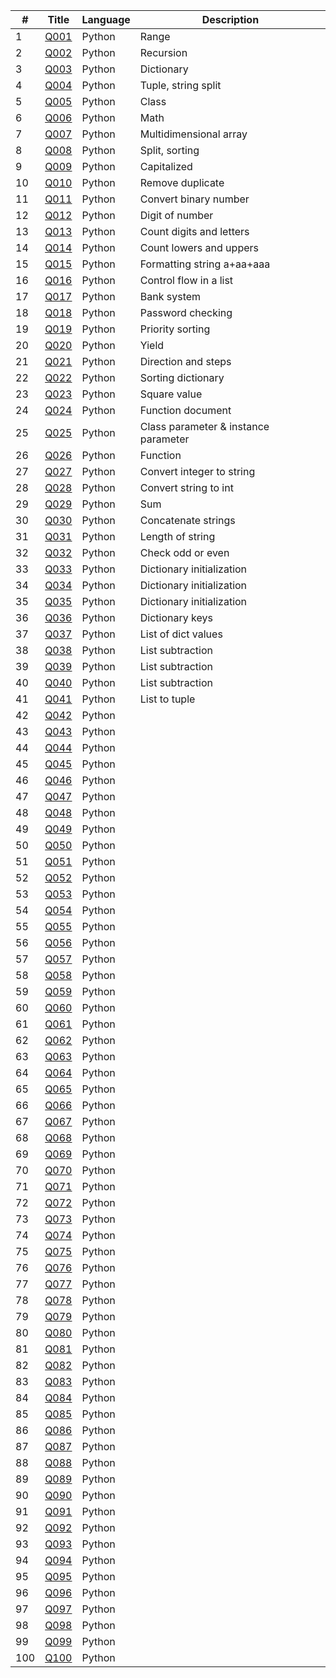 |#|Title|Language|Description|
|--|--|--|--|
|1|[Q001](./Q001.py)|Python|Range|
|2|[Q002](./Q002.py)|Python|Recursion|
|3|[Q003](./Q003.py)|Python|Dictionary|
|4|[Q004](./Q004.py)|Python|Tuple, string split|
|5|[Q005](./Q005.py)|Python|Class|
|6|[Q006](./Q006.py)|Python|Math|
|7|[Q007](./Q007.py)|Python|Multidimensional array|
|8|[Q008](./Q008.py)|Python|Split, sorting|
|9|[Q009](./Q009.py)|Python|Capitalized|
|10|[Q010](./Q010.py)|Python|Remove duplicate|
|11|[Q011](./Q011.py)|Python|Convert binary number|
|12|[Q012](./Q012.py)|Python|Digit of number|
|13|[Q013](./Q013.py)|Python|Count digits and letters|
|14|[Q014](./Q014.py)|Python|Count lowers and uppers|
|15|[Q015](./Q015.py)|Python|Formatting string a+aa+aaa|
|16|[Q016](./Q016.py)|Python|Control flow in a list|
|17|[Q017](./Q017.py)|Python|Bank system|
|18|[Q018](./Q018.py)|Python|Password checking|
|19|[Q019](./Q019.py)|Python|Priority sorting|
|20|[Q020](./Q020.py)|Python|Yield|
|21|[Q021](./Q021.py)|Python|Direction and steps|
|22|[Q022](./Q022.py)|Python|Sorting dictionary|
|23|[Q023](./Q023.py)|Python|Square value|
|24|[Q024](./Q024.py)|Python|Function document|
|25|[Q025](./Q025.py)|Python|Class parameter & instance parameter|
|26|[Q026](./Q026.py)|Python|Function|
|27|[Q027](./Q027.py)|Python|Convert integer to string|
|28|[Q028](./Q028.py)|Python|Convert string to int|
|29|[Q029](./Q029.py)|Python|Sum|
|30|[Q030](./Q030.py)|Python|Concatenate strings|
|31|[Q031](./Q031.py)|Python|Length of string|
|32|[Q032](./Q032.py)|Python|Check odd or even|
|33|[Q033](./Q033.py)|Python|Dictionary initialization|
|34|[Q034](./Q034.py)|Python|Dictionary initialization|
|35|[Q035](./Q035.py)|Python|Dictionary initialization|
|36|[Q036](./Q036.py)|Python|Dictionary keys|
|37|[Q037](./Q037.py)|Python|List of dict values|
|38|[Q038](./Q038.py)|Python|List subtraction|
|39|[Q039](./Q039.py)|Python|List subtraction|
|40|[Q040](./Q040.py)|Python|List subtraction|
|41|[Q041](./Q041.py)|Python|List to tuple|
|42|[Q042](./Q042.py)|Python||
|43|[Q043](./Q043.py)|Python||
|44|[Q044](./Q044.py)|Python||
|45|[Q045](./Q045.py)|Python||
|46|[Q046](./Q046.py)|Python||
|47|[Q047](./Q047.py)|Python||
|48|[Q048](./Q048.py)|Python||
|49|[Q049](./Q049.py)|Python||
|50|[Q050](./Q050.py)|Python||
|51|[Q051](./Q051.py)|Python||
|52|[Q052](./Q052.py)|Python||
|53|[Q053](./Q053.py)|Python||
|54|[Q054](./Q054.py)|Python||
|55|[Q055](./Q055.py)|Python||
|56|[Q056](./Q056.py)|Python||
|57|[Q057](./Q057.py)|Python||
|58|[Q058](./Q058.py)|Python||
|59|[Q059](./Q059.py)|Python||
|60|[Q060](./Q060.py)|Python||
|61|[Q061](./Q061.py)|Python||
|62|[Q062](./Q062.py)|Python||
|63|[Q063](./Q063.py)|Python||
|64|[Q064](./Q064.py)|Python||
|65|[Q065](./Q065.py)|Python||
|66|[Q066](./Q066.py)|Python||
|67|[Q067](./Q067.py)|Python||
|68|[Q068](./Q068.py)|Python||
|69|[Q069](./Q069.py)|Python||
|70|[Q070](./Q070.py)|Python||
|71|[Q071](./Q071.py)|Python||
|72|[Q072](./Q072.py)|Python||
|73|[Q073](./Q073.py)|Python||
|74|[Q074](./Q074.py)|Python||
|75|[Q075](./Q075.py)|Python||
|76|[Q076](./Q076.py)|Python||
|77|[Q077](./Q077.py)|Python||
|78|[Q078](./Q078.py)|Python||
|79|[Q079](./Q079.py)|Python||
|80|[Q080](./Q080.py)|Python||
|81|[Q081](./Q081.py)|Python||
|82|[Q082](./Q082.py)|Python||
|83|[Q083](./Q083.py)|Python||
|84|[Q084](./Q084.py)|Python||
|85|[Q085](./Q085.py)|Python||
|86|[Q086](./Q086.py)|Python||
|87|[Q087](./Q087.py)|Python||
|88|[Q088](./Q088.py)|Python||
|89|[Q089](./Q089.py)|Python||
|90|[Q090](./Q090.py)|Python||
|91|[Q091](./Q091.py)|Python||
|92|[Q092](./Q092.py)|Python||
|93|[Q093](./Q093.py)|Python||
|94|[Q094](./Q094.py)|Python||
|95|[Q095](./Q095.py)|Python||
|96|[Q096](./Q096.py)|Python||
|97|[Q097](./Q097.py)|Python||
|98|[Q098](./Q098.py)|Python||
|99|[Q099](./Q099.py)|Python||
|100|[Q100](./Q100.py)|Python||